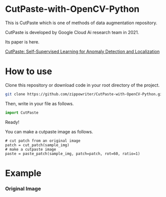 # CutPaste-with-OpenCV-Python
This is CutPaste which is one of methods of data augmentation repository.

CutPaste is developed by Google Cloud Ai research team in 2021.

Its paper is here.

[CutPaste: Self-Supervised Learning for Anomaly Detection and Localization](https://arxiv.org/abs/2104.04015)

# How to use
Clone this repository or download code in your root directory of the project.

```bash
git clone https://github.com/zippowriter/CutPaste-with-OpenCV-Python.git CutPaste
```

Then, write in your file as follows.

```Python
import CutPaste
```

Ready!

You can make a cutpaste image as follows.

```Pthon
# cut patch from an original image
patch = cut_patch(sample_img)
# make a cutpaste image
paste = paste_patch(sample_img, patch=patch, rot=60, ratio=1)
```

# Example
### Original Image

